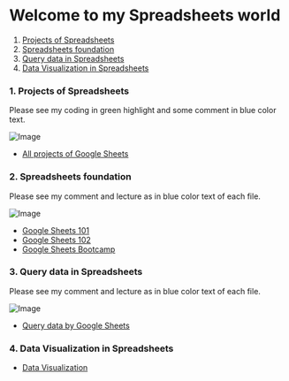 # Welcome to my Spreadsheets world
1. [Projects of Spreadsheets](https://github.com/minkssss/projects/blob/main/1%20Spreadsheets/read.md#1-projects-of-spreadsheets)
2. [Spreadsheets foundation](https://github.com/minkssss/projects/blob/main/1%20Spreadsheets/read.md#2-spreadsheets-foundation)
3. [Query data in Spreadsheets](https://github.com/minkssss/projects/blob/main/1%20Spreadsheets/read.md#3-query-data-in-spreadsheets)
4. [Data Visualization in Spreadsheets](https://github.com/minkssss/projects/blob/main/1%20Spreadsheets/read.md#4-data-visualization-in-spreadsheets)


### 1. Projects of Spreadsheets 
Please see my coding in green highlight and some comment in blue color text.

![Image](https://iili.io/HCn0KKX.md.png)

* [All projects of Google Sheets](https://docs.google.com/spreadsheets/d/1VjjniJ4ZQOGXhzLnL6mvqzX5SP3gjnsB9hCQBo70SyY/edit?usp=sharing)


### 2. Spreadsheets foundation
Please see my comment and lecture as in blue color text of each file.

![Image](https://iili.io/HqHZwwG.png)

* [Google Sheets 101](https://docs.google.com/spreadsheets/d/1F93fvzu-EAAXSkTcPp236DDCi2ikVADkbGSAh1qL0lc/edit?usp=sharing)
* [Google Sheets 102](https://docs.google.com/spreadsheets/d/1pqxWg9A1ktpRdSzV2XK1RDse1guvpIrt5jDFBD2myY0/edit?usp=sharing)
* [Google Sheets Bootcamp](https://docs.google.com/spreadsheets/d/1AdpNr6BoyZQs9aLlRSmnVBFfwa0EQPVbUSVJ58W5lQg/edit?usp=sharing)


### 3. Query data in Spreadsheets
Please see my comment and lecture as in blue color text of each file.

![Image](https://iili.io/HCTeWq7.md.png)

* [Query data by Google Sheets](https://docs.google.com/spreadsheets/d/1Jwr3v1h7gwQspwD2kmX-p2nmgeqJdsYfkx8SGalw-Ss/edit?usp=sharing)


### 4. Data Visualization in Spreadsheets

* [Data Visualization](https://docs.google.com/spreadsheets/d/14VWP4bM1ReA7rD-6jJCag3GCBLNlYNnlQYLIsoKe99c/edit?usp=sharing)
